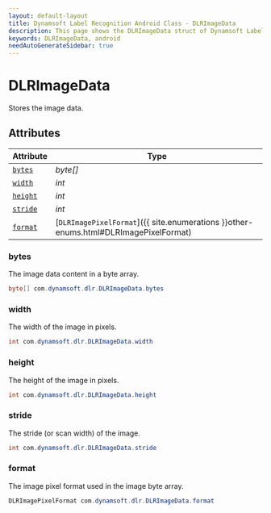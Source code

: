 ```yaml
---
layout: default-layout
title: Dynamsoft Label Recognition Android Class - DLRImageData
description: This page shows the DLRImageData struct of Dynamsoft Label Recognition for Android Language.
keywords: DLRImageData, android
needAutoGenerateSidebar: true
---
```



# DLRImageData
Stores the image data.  


## Attributes
    
| Attribute | Type |
|---------- | ---- |
| [`bytes`](#bytes) | *byte[]* |
| [`width`](#width) | *int* |
| [`height`](#height) | *int* |
| [`stride`](#stride) | *int* |
| [`format`](#format) | [`DLRImagePixelFormat`]({{ site.enumerations }}other-enums.html#DLRImagePixelFormat) |


### bytes
The image data content in a byte array. 
```java
byte[] com.dynamsoft.dlr.DLRImageData.bytes
```

### width
The width of the image in pixels.  
```java
int com.dynamsoft.dlr.DLRImageData.width
```

### height
The height of the image in pixels.  
```java
int com.dynamsoft.dlr.DLRImageData.height
```

### stride
The stride (or scan width) of the image. 
```java
int com.dynamsoft.dlr.DLRImageData.stride
```

### format
The image pixel format used in the image byte array. 
```java
DLRImagePixelFormat com.dynamsoft.dlr.DLRImageData.format
```
  

